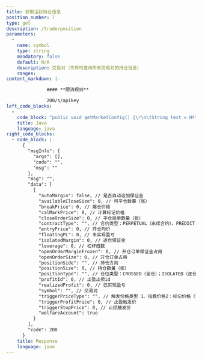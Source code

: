 ```yaml
---
title: 获取活跃持仓信息
position_number: 7
type: get
description: /trade/position
parameters:
  -
    name: symbol
    type: string
    mandatory: false
    default: N/A
    description: 交易对（不传时查询所有交易对的持仓信息）
    ranges:
content_markdown: |-

               #### **限流规则**

               200/s/apikey
left_code_blocks:
  -
    code_block: "public void getMarketConfig() {\r\n\tString text = HttpUtil.get(URL + \"/data/api/user/v1/getMarketConfig\");\r\n\tSystem.out.println(text);\r\n}"
    title: Java
    language: java
right_code_blocks:
  - code_block: |-
      {
        "msgInfo": {
          "args": [],
          "code": "",
          "msg": ""
        },
        "msg": "",
        "data": [
          {
            "autoMargin": false, // 是否自动追加保证金
            "availableCloseSize": 0, // 可平仓数量（张）
            "breakPrice": 0, // 爆仓价格
            "calMarkPrice": 0, // 计算标记价格
            "closeOrderSize": 0, // 平仓挂单数量（张）
            "contractType": "", // 合约类型：PERPETUAL（永续合约）、PREDICT（预测合约）
            "entryPrice": 0, // 开仓均价
            "floatingPL": 0, // 未实现盈亏
            "isolatedMargin": 0, // 逐仓保证金
            "leverage": 0, // 杠杆倍数
            "openOrderMarginFrozen": 0, // 开仓订单保证金占用
            "openOrderSize": 0, // 开仓订单占用
            "positionSide": "", // 持仓方向
            "positionSize": 0, // 持仓数量（张）
            "positionType": "", // 仓位类型：CROSSED（全仓）；ISOLATED（逐仓）
            "profitId": 0, // 止盈止损id
            "realizedProfit": 0, // 已实现盈亏
            "symbol": "", // 交易对
            "triggerPriceType": "", // 触发价格类型 1、指数价格2：标记价格（合理价格）；3：最新价
            "triggerProfitPrice": 0, // 止盈触发价
            "triggerStopPrice": 0, // 止损触发价
            "welfareAccount": true
          }
        ],
        "code": 200
      }
    title: Response
    language: json
---
```

